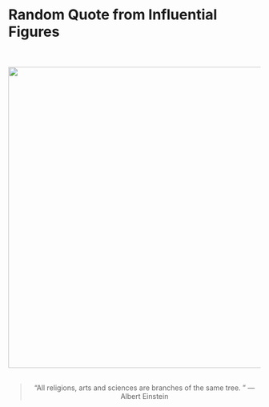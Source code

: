 # Random Quote from Influential Figures

<div align="center">
  <br>
  <br>
  <a href="https://en.wikipedia.org/wiki/Albert_Einstein" title="Albert Einstein - Wikipedia"><img src="https://upload.wikimedia.org/wikipedia/commons/3/3e/Einstein_1921_by_F_Schmutzer_-_restoration.jpg" width="600px"></a>
  <br>
  <br>
  <blockquote>&ldquo;All religions, arts and sciences are branches of the same tree. &rdquo; &mdash; <footer>Albert Einstein</footer></blockquote>
</div>
  